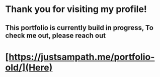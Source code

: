 # Thank you for visiting my profile!

## This portfolio is currently build in progress, To check me out, please reach out

# [https://justsampath.me/portfolio-old/](Here)
